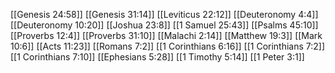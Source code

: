 [[Genesis 24:58]]
[[Genesis 31:14]]
[[Leviticus 22:12]]
[[Deuteronomy 4:4]]
[[Deuteronomy 10:20]]
[[Joshua 23:8]]
[[1 Samuel 25:43]]
[[Psalms 45:10]]
[[Proverbs 12:4]]
[[Proverbs 31:10]]
[[Malachi 2:14]]
[[Matthew 19:3]]
[[Mark 10:6]]
[[Acts 11:23]]
[[Romans 7:2]]
[[1 Corinthians 6:16]]
[[1 Corinthians 7:2]]
[[1 Corinthians 7:10]]
[[Ephesians 5:28]]
[[1 Timothy 5:14]]
[[1 Peter 3:1]]
